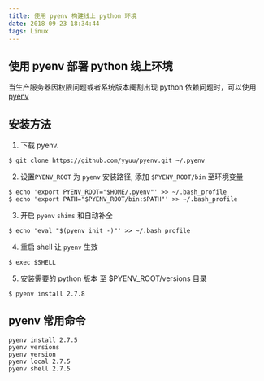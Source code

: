 ```yaml
---
title: 使用 pyenv 构建线上 python 环境
date: 2018-09-23 18:34:44
tags: Linux
---
```


## 使用 pyenv 部署 python 线上环境
当生产服务器因权限问题或者系统版本阉割出现 python 依赖问题时，可以使用 [pyenv](https://github.com/yyuu/pyenv)

## 安装方法
1.  下载 pyenv.
```
$ git clone https://github.com/yyuu/pyenv.git ~/.pyenv
```

2. 设置`PYENV_ROOT` 为 `pyenv` 安装路径, 添加 `$PYENV_ROOT/bin` 至环境变量
```
$ echo 'export PYENV_ROOT="$HOME/.pyenv"' >> ~/.bash_profile
$ echo 'export PATH="$PYENV_ROOT/bin:$PATH"' >> ~/.bash_profile
```

3. 开启 `pyenv` `shims` 和自动补全
```
$ echo 'eval "$(pyenv init -)"' >> ~/.bash_profile
```

4. 重启 shell 让 `pyenv` 生效
```
$ exec $SHELL
```

5. 安装需要的 python 版本 至 $PYENV_ROOT/versions 目录
```
$ pyenv install 2.7.8
```

## pyenv 常用命令
```
pyenv install 2.7.5
pyenv versions
pyenv version
pyenv local 2.7.5
pyenv shell 2.7.5
```
